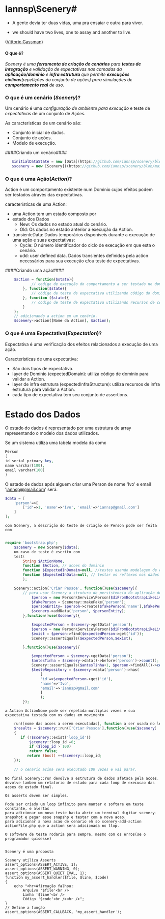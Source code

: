 # Iannsp\Scenery#

* A gente devia ter duas vidas, uma pra ensaiar e outra para viver.

* we should have two lives, one to assay and another to live.

([Vittorio Gassman](http://pt.wikipedia.org/wiki/Vittorio_Gassman))

#### O que é? ####

*Scenery é uma **ferramenta de criação de cenários** para **testes de integração** e validação de expectativas nas camadas da **aplicação/domínio** e **infra estrutura** que permite **execuções ciclicas**(repetições do conjunto de ações) para simulações de **comportamento real** de uso.*


### O que é um cenário (*Scenery*)? ###

Um cenário é uma *configuração de ambiente para execução* e teste de *expectativas* de um conjunto de *Ações*. 

As caracteristicas de um cenário são:

* Conjunto inicial de dados.
* Conjunto de ações.
* Modelo de execução. 

####Criando um cenário####

```php
   $initialDataState = new [Data](https://github.com/iannsp/scenery/blob/master/src/Iannsp/Scenery/Data.php)();
   $scenery = new [Scenery]((https://github.com/iannsp/scenery/blob/master/src/Iannsp/Scenery/Scenery.php))($initialDataState); 
```


### O que é uma Ação(*Action*)? ###

Action é um comportamento existente num Domínio cujos efeitos podem ser testados através das expectativas.

características de uma Action:

* uma Action tem um estado composto por
 * estado dos Dados
   * New: Os dados no estado atual do cenário.
   * Old: Os dados no estado anterior a execução da Action.
 * transienteData: Dados temporários disponíveis durante a execução de uma ação e suas expectativas:
   * Cycle: O número identificador do ciclo de execução em que esta o cenário.
   * udd: user defined data. Dados transientes definidos pela action necessários para sua execução e/ou teste de expectativas. 
 
####Criando uma ação####

```php
    $action = function($state){
            // codigo de execução do comportamento a ser testado no domínio ou aplicação. 
        }, function($state){
            // código de teste de expectativa utilizando código do domínio.
        }, function ($state){
            // código de teste de expectativa utilizando recursos de código de infra estrutura.
        }
    );
    // adicionando a action em um cenário.
    $scenery->action([Nome da Action], $action);
```

### O que é uma Expectativa(*Expectation*)? ###

Expectativa é uma verificação dos efeitos relacionados a execução de uma ação. 

Caracteristicas de uma expectativa:
* São dois tipos de expectativa.
 * layer de Domínio (expectedDomain): utiliza código de domínio para validar a Action.
 * layer de infra estrutura (expectedInfraStructure): utiliza recursos de infra estrutura para validar a Action.
* cada tipo de expectativa tem seu conjunto de assertions. 
 

# Estado dos Dados #

O estado do dados é representado por uma estrutura de array representando o modelo dos dados utilizados.

Se um sistema utiliza uma tabela modela da como 

```php
Person
(
id serial primary key,
name varchar(100),
email varchar(100)
)
``` 

O estado de dados após alguem criar uma Person de nome 'Ivo' e email 'iannsp@gmail.com' será.

```php
$data = [
    'person'=>[
        ['id'=>1, 'name'=>'Ivo', 'email'=>'iannsp@gmail.com']
    ]
];
```
    com Scenery, a descrição do teste de criação de Person pode ser feita com
    
```php

require 'bootstrap.php';
    $scenery = new Scenery($data);
    um caso de teste é escrito com
    test(
        String $ActionNome, 
        function $Action, // acoes do dominio
        function $ExpectedInDomain=null, //testes usando modelagem de dominio
        function $ExpectedInData=null, // testar os reflexos nos dados
        );

    Scenery::action('Criar Pessoa', function()use($scenery){
        // para usar Scenery a strutura de persistencia da aplicação deve poder aceitar um driver de Array
            $person = new Person\Service\Person($diFromBootstrapLikeLiveApp);
            $fakePerson = Sceneray::makeFake('person');
            $personEntity= $person->create($fakePerson['name'],$fakePerson['email']);
            $scenery->addData('person', $personEntity);
        },function()use($scenery){

            $expectedPerson = $scenery->getData('person');
            $person = new Person\Service\Person($diFromBootstrapLikeLiveApp);
            $exist = $person->find($expectedPerson->get('id'));
            Scenery::assertEquals($expectedPerson,$exist);

        },function()use($scenery){

            $expectedPerson = $scenery->getData('person');
            $antesTinha = $scenery->data()->before('person')->count();
            Scenery::assertEquals($antesTinha+1, $person->findAll()->count());
            $testeRepository = $scenery->data('person')->has(
                [
                'id'=>$expectedPerson->get('id'),
                'name'=>'Ivo',
                'email'=>'iannsp@gmail.com'
                ]
                );
        });
```

    a Action ActionNome pode ser repetida multiplas vezes e sua expectativa testada com os dados em movimento

```php
    run([nome das acoes a serem executadas], function a ser usada no loop)
    $results = $scenery::run(['Criar Pessoa'],function()use($scenery)
    {
       if (!$scenery::exist('loop_id')) 
           $scenery::loop_id =0;
           if ($loop_id > 100)
           return false;
          return (bool) ++$scenery::loop_id;
    });
    
    // o cenario acima sera executado 100 vezes e vai parar.

```
    No final Scenery::run devolve a estrutura de dados afetada pela acoes.
    devolve tambem um relatorio de estado para cada loop de execucao das acoes de estado final.

    Os asserts devem ser simples.
    
    Pode ser criado um loop infinito para manter o softare em teste constante, e alertas
    para adicionar um novo teste basta abrir um terminal digitar scenery-snapshot e pegar esse snapshp e testar com a nova acao.
    para adicionar a nova acao de cenario eh so scenery-add-action actionFile.php que a action sera adicionada no llop.
    
    O software de teste rodaria para sempre, mesmo com os erros(se o programador quisesse)
    

    Scenery é uma proposta
    
    Scenery utiliza Asserts
    assert_options(ASSERT_ACTIVE, 1);
    assert_options(ASSERT_WARNING, 0);
    assert_options(ASSERT_QUIET_EVAL, 1);
    function my_assert_handler($file, $line, $code)
    {
        echo "<hr>Afirmação falhou:
            Arquivo '$file'<br />
            Linha '$line'<br />
            Código '$code'<br /><hr />";
    }
    // Define a função
    assert_options(ASSERT_CALLBACK, 'my_assert_handler');
    
    